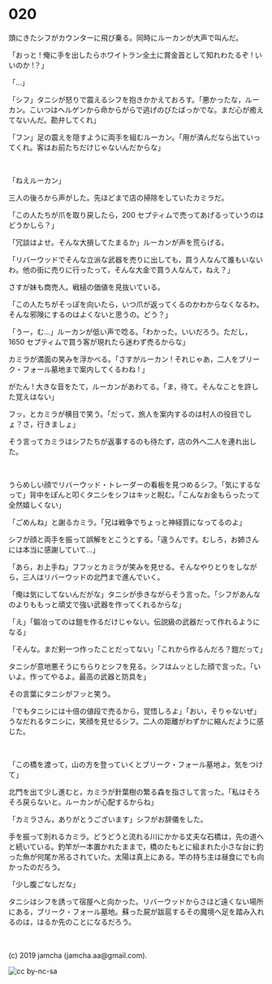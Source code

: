 

# 020

頭にきたシフがカウンターに飛び乗る。同時にルーカンが大声で叫んだ。

「おっと ! 俺に手を出したらホワイトラン全土に賞金首として知れわたるぞ ! いいのか !？」

「…」

「シフ」タニシが怒りで震えるシフを抱きかかえておろす。「悪かったな，ルーカン。こいつはヘルゲンから命からがらで逃げのびたばっかでな。まだ心が癒えてないんだ。勘弁してくれ」

「フン」足の震えを隠すように両手を組むルーカン。「用が済んだなら出ていってくれ。客はお前たちだけじゃないんだからな」

<br>

「ねえルーカン」

三人の後ろから声がした。先ほどまで店の掃除をしていたカミラだ。

「この人たちが爪を取り戻したら，200 セプティムで売ってあげるっていうのはどうかしら？」

「冗談はよせ。そんな大損してたまるか」ルーカンが声を荒らげる。

「リバーウッドでそんな立派な武器を売りに出しても，買う人なんて誰もいないわ。他の街に売りに行ったって，そんな大金で買う人なんて，ねえ？」

さすが妹も商売人。戦槌の価値を見抜いている。

「この人たちがそっぽを向いたら，いつ爪が返ってくるのかわからなくなるわ。そんな邪険にするのはよくないと思うの。どう？」

「うー，む…」ルーカンが低い声で唸る。「わかった。いいだろう。ただし，1650 セプティムで買う客が現れたら迷わず売るからな」

カミラが満面の笑みを浮かべる。「さすがルーカン ! それじゃあ，二人をブリーク・フォール墓地まで案内してくるわね ! 」

がたん ! 大きな音をたて，ルーカンがあわてる。「ま，待て。そんなことを許した覚えはない」

フッ，とカミラが横目で笑う。「だって，旅人を案内するのは村人の役目でしょ？さ，行きましょ」

そう言ってカミラはシフたちが返事するのも待たず，店の外へ二人を連れ出した。

<br>

うらめしい顔でリバーウッド・トレーダーの看板を見つめるシフ。「気にするなって」背中をぽんと叩くタニシをシフはキッと睨む。「こんなお金もらったって全然嬉しくない」

「ごめんね」と謝るカミラ。「兄は戦争でちょっと神経質になってるのよ」

シフが顔と両手を振って誤解をとこうとする。「違うんです。むしろ，お姉さんには本当に感謝していて…」

「あら，お上手ね」フフッとカミラが笑みを見せる。そんなやりとりをしながら，三人はリバーウッドの北門まで進んでいく。

「俺は気にしてないんだがな」タニシが歩きながらそう言った。「シフがあんなのよりももっと頑丈で強い武器を作ってくれるからな」

「え」「鍛冶ってのは鎧を作るだけじゃない。伝説級の武器だって作れるようになる」

「そんな。まだ剣一つ作ったことだってない」「これから作るんだろ？鎧だって」

タニシが意地悪そうにちらりとシフを見る。シフはムッとした顔で言った。「いいよ。作ってやるよ。最高の武器と防具を」

その言葉にタニシがフッと笑う。

「でもタニシには十倍の値段で売るから，覚悟しろよ」「おい，そりゃないぜ」うなだれるタニシに，笑顔を見せるシフ。二人の距離がわずかに縮んだように感じた。

<br>

「この橋を渡って，山の方を登っていくとブリーク・フォール墓地よ。気をつけて」

北門を出て少し進むと，カミラが針葉樹の繁る森を指さして言った。「私はそろそろ戻らないと。ルーカンが心配するからね」

「カミラさん，ありがとうございます」シフがお辞儀をした。

手を振って別れるカミラ。どうどうと流れる川にかかる丈夫な石橋は，先の道へと続いている。釣竿が一本置かれたままで，橋のたもとに組まれた小さな台に釣った魚が何尾か吊るされていた。太陽は真上にある。竿の持ち主は昼食にでも向かったのだろう。

「少し腹ごなしだな」

タニシはシフを誘って宿屋へと向かった。リバーウッドからさほど遠くない場所にある，ブリーク・フォール墓地。蘇った屍が跋扈するその魔境へ足を踏み入れるのは，はるか先のことになるだろう。

<br>
<br>
(c) 2019 jamcha (jamcha.aa@gmail.com).

![cc by-nc-sa](https://i.creativecommons.org/l/by-nc-sa/4.0/88x31.png)

